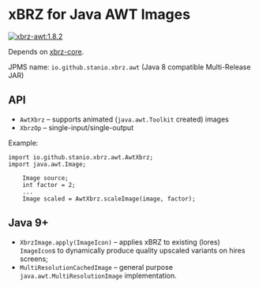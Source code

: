 # xBRZ for Java AWT Images

[![xbrz-awt:1.8.2](https://img.shields.io/badge/xbrz--awt-1.8.2-blue?style=flat-square)](https://central.sonatype.com/artifact/io.github.stanio/xbrz-awt/1.8.2)

Depends on [xbrz-core](../xbrz-core).

JPMS name: `io.github.stanio.xbrz.awt` (Java 8 compatible Multi-Release JAR)

## API

-   `AwtXbrz` – supports animated (`java.awt.Toolkit` created) images
-   `XbrzOp` – single-input/single-output

Example:

    import io.github.stanio.xbrz.awt.AwtXbrz;
    import java.awt.Image;
    
        Image source;
        int factor = 2;
        ...
        Image scaled = AwtXbrz.scaleImage(image, factor);

## Java 9+

-   `XbrzImage.apply(ImageIcon)` – applies xBRZ to existing (lores) `ImageIcon`s
    to dynamically produce quality upscaled variants on hires screens;
-   `MultiResolutionCachedImage` – general purpose `java.awt.MultiResolutionImage`
    implementation.
